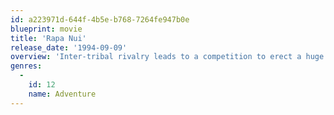 ```yaml
---
id: a223971d-644f-4b5e-b768-7264fe947b0e
blueprint: movie
title: 'Rapa Nui'
release_date: '1994-09-09'
overview: 'Inter-tribal rivalry leads to a competition to erect a huge statue (moai) in record time before Make can take part in the race to retrieve the egg of a Sooty Tern. The reward for winning this race is to rule the island for one year.'
genres:
  -
    id: 12
    name: Adventure
---
```

